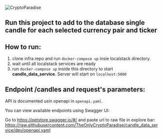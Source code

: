 ![CryptoParadise](https://circleci.com/gh/TheOnlyCryptoParadise/candle_data_service.svg?style=svg)
## Run this project to add to the database single candle for each selected currency pair and ticker

## How to run:
1. clone infra repo and run `docker-compose up` insie localstack directory.
2. wait until all localstack services are ready
3. run `docker-compose up` inside this directory to start **candle_data_service**. Server will start on `localhost:5000`
<!-- 1. Run docker-compose.yaml file to create localstack
`docker-compose up`
2. Set environmental variables
    - `export AWS_SECRET_ACCESS_KEY=test`
    - `export AWS_ACCESS_KEY_ID=test`
   - `export FLASK_APP=candle_data_service`
   - `export FLASK_ENV=development`
3. Create virtual environment
`python -m venv env`
4. Go to virtual environment
`source env/bin/activate`
5. Install all necessary packages using requirements.txt
`python -m pip install -r requirements.txt`
6. Run flask application
   `flask run`
7. Open http://127.0.0.1:5000/ -->

## Endpoint /candles and request's parameters:

API is documented usin openapi in `openapi.yaml`. 

You can view available endpoints using Swagger UI:

Go to https://petstore.swagger.io/#/ and paste url to raw file in explore bar: https://raw.githubusercontent.com/TheOnlyCryptoParadise/candle_data_service/dev/openapi.yaml
